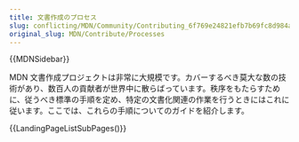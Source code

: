 ```yaml
---
title: 文書作成のプロセス
slug: conflicting/MDN/Community/Contributing_6f769e24821efb7b69fc8d984aa30a77
original_slug: MDN/Contribute/Processes
---
```


{{MDNSidebar}}

MDN 文書作成プロジェクトは非常に大規模です。カバーするべき莫大な数の技術があり、数百人の貢献者が世界中に散らばっています。秩序をもたらすために、従うべき標準の手順を定め、特定の文書化関連の作業を行うときにはこれに従います。ここでは、これらの手順についてのガイドを紹介します。

{{LandingPageListSubPages()}}
